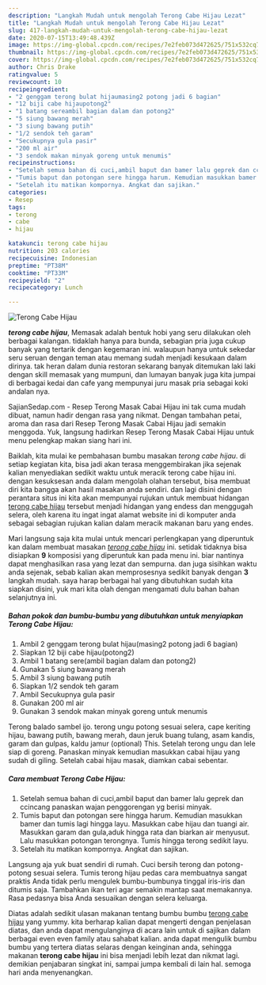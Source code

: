 ```yaml
---
description: "Langkah Mudah untuk mengolah Terong Cabe Hijau Lezat"
title: "Langkah Mudah untuk mengolah Terong Cabe Hijau Lezat"
slug: 417-langkah-mudah-untuk-mengolah-terong-cabe-hijau-lezat
date: 2020-07-15T13:49:48.439Z
image: https://img-global.cpcdn.com/recipes/7e2feb073d472625/751x532cq70/terong-cabe-hijau-foto-resep-utama.jpg
thumbnail: https://img-global.cpcdn.com/recipes/7e2feb073d472625/751x532cq70/terong-cabe-hijau-foto-resep-utama.jpg
cover: https://img-global.cpcdn.com/recipes/7e2feb073d472625/751x532cq70/terong-cabe-hijau-foto-resep-utama.jpg
author: Chris Drake
ratingvalue: 5
reviewcount: 10
recipeingredient:
- "2 genggam terong bulat hijaumasing2 potong jadi 6 bagian"
- "12 biji cabe hijaupotong2"
- "1 batang sereambil bagian dalam dan potong2"
- "5 siung bawang merah"
- "3 siung bawang putih"
- "1/2 sendok teh garam"
- "Secukupnya gula pasir"
- "200 ml air"
- "3 sendok makan minyak goreng untuk menumis"
recipeinstructions:
- "Setelah semua bahan di cuci,ambil baput dan bamer lalu geprek dan ccincang panaskan wajan penggorengan yg berisi minyak."
- "Tumis baput dan potongan sere hingga harum. Kemudian masukkan bamer dan tumis lagi hingga layu. Masukkan cabe hijau dan tuangi air. Masukkan garam dan gula,aduk hingga rata dan biarkan air menyusut. Lalu masukkan potongan terongnya. Tumis hingga terong sedikit layu."
- "Setelah itu matikan kompornya. Angkat dan sajikan."
categories:
- Resep
tags:
- terong
- cabe
- hijau

katakunci: terong cabe hijau 
nutrition: 203 calories
recipecuisine: Indonesian
preptime: "PT38M"
cooktime: "PT33M"
recipeyield: "2"
recipecategory: Lunch

---
```



![Terong Cabe Hijau](https://img-global.cpcdn.com/recipes/7e2feb073d472625/751x532cq70/terong-cabe-hijau-foto-resep-utama.jpg)

<b><i>terong cabe hijau</i></b>, Memasak adalah bentuk hobi yang seru dilakukan oleh berbagai kalangan. tidaklah hanya para bunda, sebagian pria juga cukup banyak yang tertarik dengan kegemaran ini. walaupun hanya untuk sekedar seru seruan dengan teman atau memang sudah menjadi kesukaan dalam dirinya. tak heran dalam dunia restoran sekarang banyak ditemukan laki laki dengan skill memasak yang mumpuni, dan lumayan banyak juga kita jumpai di berbagai kedai dan cafe yang mempunyai juru masak pria sebagai koki andalan nya.

SajianSedap.com - Resep Terong Masak Cabai Hijau ini tak cuma mudah dibuat, namun hadir dengan rasa yang nikmat. Dengan tambahan petai, aroma dan rasa dari Resep Terong Masak Cabai Hijau jadi semakin menggoda. Yuk, langsung hadirkan Resep Terong Masak Cabai Hijau untuk menu pelengkap makan siang hari ini.

Baiklah, kita mulai ke pembahasan bumbu masakan <i>terong cabe hijau</i>. di setiap kegiatan kita, bisa jadi akan terasa menggembirakan jika sejenak kalian menyediakan sedikit waktu untuk meracik terong cabe hijau ini. dengan kesuksesan anda dalam mengolah olahan tersebut, bisa membuat diri kita bangga akan hasil masakan anda sendiri. dan lagi disini dengan perantara situs ini kita akan mempunyai rujukan untuk membuat hidangan <u>terong cabe hijau</u> tersebut menjadi hidangan yang endess dan menggugah selera, oleh karena itu ingat ingat alamat website ini di komputer anda sebagai sebagian rujukan kalian dalam meracik makanan baru yang endes.


Mari langsung saja kita mulai untuk mencari perlengkapan yang diperuntuk kan dalam membuat masakan <u><i>terong cabe hijau</i></u> ini. setidak tidaknya bisa disiapkan <b>9</b> komposisi yang diperuntuk kan pada menu ini. biar nantinya dapat menghasilkan rasa yang lezat dan sempurna. dan juga sisihkan waktu anda sejenak, sebab kalian akan memprosesnya sedikit banyak dengan <b>3</b> langkah mudah. saya harap berbagai hal yang dibutuhkan sudah kita siapkan disini, yuk mari kita olah dengan mengamati dulu bahan bahan selanjutnya ini.

<!--inarticleads1-->

##### Bahan pokok dan bumbu-bumbu yang dibutuhkan untuk menyiapkan Terong Cabe Hijau:

1. Ambil 2 genggam terong bulat hijau(masing2 potong jadi 6 bagian)
1. Siapkan 12 biji cabe hijau(potong2)
1. Ambil 1 batang sere(ambil bagian dalam dan potong2)
1. Gunakan 5 siung bawang merah
1. Ambil 3 siung bawang putih
1. Siapkan 1/2 sendok teh garam
1. Ambil Secukupnya gula pasir
1. Gunakan 200 ml air
1. Gunakan 3 sendok makan minyak goreng untuk menumis


Terong balado sambel ijo. terong ungu potong sesuai selera, cape keriting hijau, bawang putih, bawang merah, daun jeruk buang tulang, asam kandis, garam dan gulpas, kaldu jamur (optional) This. Setelah terong ungu dan lele siap di goreng. Panaskan minyak kemudian masukkan cabai hijau yang sudah di giling. Setelah cabai hijau masak, diamkan cabai sebentar. 

<!--inarticleads2-->

##### Cara membuat Terong Cabe Hijau:

1. Setelah semua bahan di cuci,ambil baput dan bamer lalu geprek dan ccincang panaskan wajan penggorengan yg berisi minyak.
1. Tumis baput dan potongan sere hingga harum. Kemudian masukkan bamer dan tumis lagi hingga layu. Masukkan cabe hijau dan tuangi air. Masukkan garam dan gula,aduk hingga rata dan biarkan air menyusut. Lalu masukkan potongan terongnya. Tumis hingga terong sedikit layu.
1. Setelah itu matikan kompornya. Angkat dan sajikan.


Langsung aja yuk buat sendiri di rumah. Cuci bersih terong dan potong-potong sesuai selera. Tumis terong hijau pedas cara membuatnya sangat praktis Anda tidak perlu mengulek bumbu-bumbunya tinggal iris-iris dan ditumis saja. Tambahkan ikan teri agar semakin mantap saat memakannya. Rasa pedasnya bisa Anda sesuaikan dengan selera keluarga. 

Diatas adalah sedikit ulasan makanan tentang bumbu bumbu <u>terong cabe hijau</u> yang yummy. kita berharap kalian dapat mengerti dengan penjelasan diatas, dan anda dapat mengulanginya di acara lain untuk di sajikan dalam berbagai even even family atau sahabat kalian. anda dapat mengulik bumbu bumbu yang tertera diatas selaras dengan keinginan anda, sehingga makanan <b>terong cabe hijau</b> ini bisa menjadi lebih lezat dan nikmat lagi. demikian penjabaran singkat ini, sampai jumpa kembali di lain hal. semoga hari anda menyenangkan.
